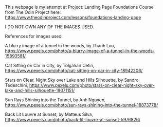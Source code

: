 This webpage is my attempt at Project: Landing Page Foundations Course from The Odin Project here: https://www.theodinproject.com/lessons/foundations-landing-page

I DO NOT OWN ANY OF THE IMAGES USED.

References for images used:

A blurry image of a tunnel in the woods, by Thanh Luu, https://www.pexels.com/photo/a-blurry-image-of-a-tunnel-in-the-woods-15893581/

Cat Sitting on Car in City, by Tolgahan Cetin, https://www.pexels.com/photo/cat-sitting-on-car-in-city-18942206/

Stars on Clear, Night Sky over Lake and Hills Silhouette, by Sandro Tedeschini, https://www.pexels.com/photo/stars-on-clear-night-sky-over-lake-and-hills-silhouette-18071151/

Sun Rays Shining into the Tunnel, by Anh Nguyen, https://www.pexels.com/photo/sun-rays-shining-into-the-tunnel-18873778/

Back Lit Louvre at Sunset, by Matteus Silva, https://www.pexels.com/photo/back-lit-louvre-at-sunset-5976826/
